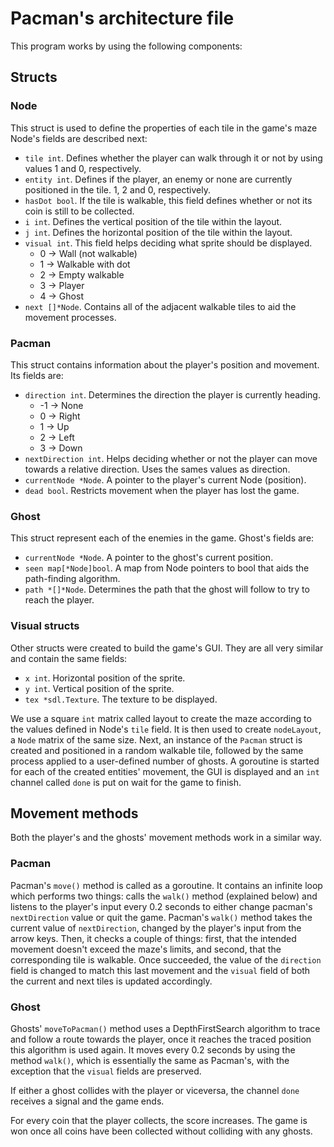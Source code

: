 # Pacman's architecture file

This program works by using the following components:

## Structs

### Node
This struct is used to define the properties of each tile in the game's maze
Node's fields are described next:
* `tile int`. Defines whether the player can walk through it or not by using values 1 and 0, respectively.
* `entity int`. Defines if the player, an enemy or none are currently positioned in the tile. 1, 2 and 0, respectively.
* `hasDot bool`. If the tile is walkable, this field defines whether or not its coin is still to be collected.
* `i int`. Defines the vertical position of the tile within the layout.
* `j int`. Defines the horizontal position of the tile within the layout.
* `visual int`. This field helps deciding what sprite should be displayed.
  * 0 -> Wall (not walkable)
  * 1 -> Walkable with dot
  * 2 -> Empty walkable
  * 3 -> Player
  * 4 -> Ghost
* `next []*Node`. Contains all of the adjacent walkable tiles to aid the movement processes.

### Pacman
This struct contains information about the player's position and movement.
Its fields are:
* `direction int`. Determines the direction the player is currently heading.
  * -1 -> None
  * 0 -> Right
  * 1 -> Up
  * 2 -> Left
  * 3 -> Down
* `nextDirection int`. Helps deciding whether or not the player can move towards a relative direction. Uses the sames values as direction.
* `currentNode *Node`. A pointer to the player's current Node (position).
* `dead bool`. Restricts movement when the player has lost the game.

### Ghost
This struct represent each of the enemies in the game.
Ghost's fields are:
- `currentNode *Node`. A pointer to the ghost's current position.
- `seen map[*Node]bool`. A map from Node pointers to bool that aids the path-finding algorithm.
- `path *[]*Node`. Determines the path that the ghost will follow to try to reach the player.

### Visual structs		
Other structs were created to build the game's GUI. They are all very similar and contain the same fields:
- `x int`. Horizontal position of the sprite.
- `y int`. Vertical position of the sprite.
- `tex *sdl.Texture`. The texture to be displayed.

We use a square `int` matrix called layout to create the maze according to the values defined in Node's `tile` field. It is then used to create `nodeLayout`, a `Node` matrix of the same size. Next, an instance of the `Pacman` struct is created and positioned in a random walkable tile, followed by the same process applied to a user-defined number of ghosts. A goroutine is started for each of the created entities' movement, the GUI is displayed and an `int` channel called `done` is put on wait for the game to finish.

## Movement methods

Both the player's and the ghosts' movement methods work in a similar way.

### Pacman
Pacman's `move()` method is called as a goroutine. It contains an infinite loop which performs two things: calls the `walk()` method (explained below) and listens to the player's input every 0.2 seconds to either change pacman's `nextDirection` value or quit the game.
Pacman's `walk()` method takes the current value of `nextDirection`, changed by the player's input from the arrow keys. Then, it checks a couple of things: first, that the intended movement doesn't exceed the maze's limits, and second, that the corresponding tile is walkable. Once succeeded, the value of the `direction` field is changed to match this last movement and the `visual` field of both the current and next tiles is updated accordingly.

### Ghost
Ghosts' `moveToPacman()` method uses a DepthFirstSearch algorithm to trace and follow a route towards the player, once it reaches the traced position this algorithm is used again. It moves every 0.2 seconds by using the method `walk()`, which is essentially the same as Pacman's, with the exception that the `visual` fields are preserved.

If either a ghost collides with the player or viceversa, the channel `done` receives a signal and the game ends.

For every coin that the player collects, the score increases. The game is won once all coins have been collected without colliding with any ghosts.


